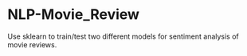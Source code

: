 # NLP-Movie_Review
Use sklearn to train/test two different models for sentiment analysis of movie reviews.
